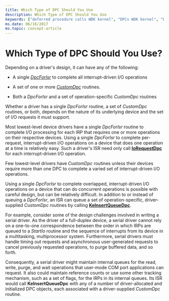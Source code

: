 ```yaml
---
title: Which Type of DPC Should You Use
description: Which Type of DPC Should You Use
keywords: ["deferred procedure calls WDK kernel", "DPCs WDK kernel", "DpcForIsr", "CustomDpc"]
ms.date: 06/16/2017
ms.topic: concept-article
---
```


# Which Type of DPC Should You Use?





Depending on a driver's design, it can have any of the following:

-   A single [*DpcForIsr*](/windows-hardware/drivers/ddi/wdm/nc-wdm-io_dpc_routine) to complete all interrupt-driven I/O operations

-   A set of one or more [*CustomDpc*](/windows-hardware/drivers/ddi/wdm/nc-wdm-kdeferred_routine) routines.

-   Both a *DpcForIsr* and a set of operation-specific *CustomDpc* routines

Whether a driver has a single *DpcForIsr* routine, a set of *CustomDpc* routines, or both, depends on the nature of its underlying device and the set of I/O requests it must support.

Most lowest-level device drivers have a single *DpcForIsr* routine to complete I/O processing for each IRP that requires one or more operations on their respective devices. Using a single *DpcForIsr* to complete per-request, interrupt-driven I/O operations on a device that does one operation at a time is relatively easy. Such a driver's ISR need only call [**IoRequestDpc**](/windows-hardware/drivers/ddi/wdm/nf-wdm-iorequestdpc) for each interrupt-driven I/O operation.

Few lowest-level drivers have *CustomDpc* routines unless their devices require more than one DPC to complete a varied set of interrupt-driven I/O operations.

Using a single *DpcForIsr* to complete overlapped, interrupt-driven I/O operations on a device that can do concurrent operations is possible with careful design, but can be relatively difficult. In addition to or instead of queuing a *DpcForIsr*, an ISR can queue a set of operation-specific, driver-supplied *CustomDpc* routines by calling [**KeInsertQueueDpc**](/windows-hardware/drivers/ddi/wdm/nf-wdm-keinsertqueuedpc).

For example, consider some of the design challenges involved in writing a serial driver. As the driver of a full-duplex device, a serial driver cannot rely on a one-to-one correspondence between the order in which IRPs are queued to a *StartIo* routine and the sequence of interrupts from its device in a multitasking, multiprocessor system. Furthermore, serial drivers must handle timing out requests and asynchronous user-generated requests to cancel previously requested operations, to purge buffered data, and so forth.

Consequently, a serial driver might maintain internal queues for the read, write, purge, and wait operations that user-mode COM port applications can request. It also could maintain reference counts or use some other tracking mechanism, such as a set of flags, for the IRPs in its internal queues. Its ISR would call **KeInsertQueueDpc** with any of a number of driver-allocated and initialized DPC objects, each associated with a driver-supplied *CustomDpc* routine.

 

